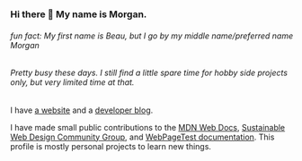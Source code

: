### Hi there 👋 My name is Morgan.

###### fun fact:  My first name is Beau, but I go by my middle name/preferred name Morgan 
###### Pretty busy these days. I still find a little spare time for hobby side projects only, but very limited time at that. 

I have [a website](https://morganwebdev.com) and a [developer blog](https://www.morganwebdev.org/). 

I have made small public contributions to the [MDN Web Docs](https://github.com/mdn/content/pull/24346#issuecomment-1493051463), [Sustainable Web Design Community Group](https://github.com/w3c/sustyweb/releases/tag/v1.0-D2), and [WebPageTest documentation](https://github.com/WPO-Foundation/webpagetest-docs/pull/81). This profile is mostly personal projects to learn new things. 


